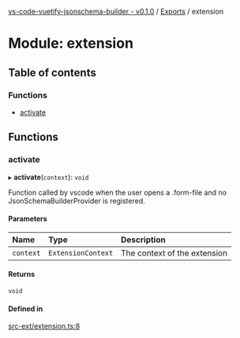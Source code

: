 [vs-code-vuetify-jsonschema-builder - v0.1.0](../README.md) / [Exports](../modules.md) / extension

# Module: extension

## Table of contents

### Functions

- [activate](extension.md#activate)

## Functions

### activate

▸ **activate**(`context`): `void`

Function called by vscode when the user opens a .form-file and no JsonSchemaBuilderProvider is registered.

#### Parameters

| Name | Type | Description |
| :------ | :------ | :------ |
| `context` | `ExtensionContext` | The context of the extension |

#### Returns

`void`

#### Defined in

[src-ext/extension.ts:8](https://github.com/FlowSquad/vs-code-vuetify-jsonschema-builder/blob/b7ab68e/src-ext/extension.ts#L8)
